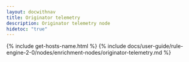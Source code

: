 ```yaml
---
layout: docwithnav
title: Originator telemetry
description: Originator telemetry node
hidetoc: "true"
---
```


{% include get-hosts-name.html %}
{% include docs/user-guide/rule-engine-2-0/nodes/enrichment-nodes/originator-telemetry.md %}
